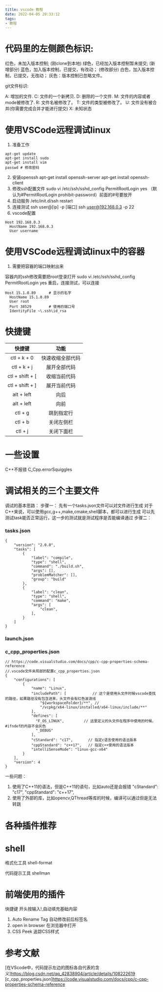 ```yaml
---
title: vscode 教程
date: 2022-04-05 20:33:12
tags:
- 教程
---
```

# 代码里的左侧颜色标识:

红色，未加入版本控制; (刚clone到本地)
绿色，已经加入版本控制暂未提交; (新增部分)
蓝色，加入版本控制，已提交，有改动； (修改部分)
白色，加入版本控制，已提交，无改动；
灰色：版本控制已忽略文件。

git文件标识:

A: 增加的文件.
C: 文件的一个新拷贝.
D: 删除的一个文件.
M: 文件的内容或者mode被修改了.
R: 文件名被修改了。
T: 文件的类型被修改了。
U: 文件没有被合并(你需要完成合并才能进行提交)
X: 未知状态

# 使用VSCode远程调试linux

1. 准备工作
```
apt-get update
apt-get install sudo
apt-get install vim
passwd # 修改密码
```
2. 安装openssh
apt-get install openssh-server
apt-get install openssh-client
3. 修改ssh配置文件 
sudo vi /etc/ssh/sshd_config
PermitRootLogin yes 
（默认为#PermitRootLogin prohibit-password）前面的#号要放开
4. 启动服务
/etc/init.d/ssh restart
5. 连接测试
ssh user@[ip] -p [端口]
ssh user@192.168.0.3 -p 22
6. vscode配置
```
Host 192.168.0.3
  HostName 192.168.0.3
  User username
```


# 使用VSCode远程调试linux中的容器

1. 需要把容器的端口映射出来

容器内的ssh修改需要把root登录打开
sudo vi /etc/ssh/sshd_config
PermitRootLogin yes 
重启，连接测试，可以连接

```
Host 15.1.0.89      # 显示的名字
  HostName 15.1.0.89
  User root
  Port 38529        # 使用的端口号
  IdentityFile ~\.ssh\id_rsa
```

# 快捷键

| 快捷键 | 功能 | 
| :----: | :----: | 
| ctl + k + 0 | 快速收缩全部代码 | 
| ctl + k + j | 展开全部代码 | 
| ctl + shift + [ | 收缩当前代码 | 
| ctl + shift + ] | 展开当前代码 | 
| alt + left | 向后 | 
| alt + left | 向前 | 
| ctl + g | 跳到指定行 | 
| ctl + b | 关闭左侧栏 | 
| ctl + j | 关闭下面栏 | 

# 一些设置
C++不报错
C_Cpp.errorSquiggles

# 调试相关的三个主要文件
调试的基本思路：
步骤一：
先有一个tasks.json文件可以对文件进行生成
对于C++来说，可以使用gcc,g++,make,cmake,shell脚本，都可以进行生成
可以先测试task能否正常运行，这一步的测试就是测试程序是否能编译通过
步骤二：
### tasks.json
```
{
    "version": "2.0.0",
    "tasks": [
        {
            "label": "compile",
            "type": "shell",
            "command": "./build.sh",
            "args": [],
            "problemMatcher": [],
            "group": "build"
        },
        {
            "label": "clean",
            "type": "shell",
            "command": "make",
            "args": [
                "clean",
            ],
        }
    ]
}
```

### launch.json


### c_cpp_properties.json

```
// https://code.visualstudio.com/docs/cpp/c-cpp-properties-schema-reference
//.vscode文件夹局部的配置c_cpp_properties.json
{
    "configurations": [
        {
            "name": "Linux",
            "includePath": [            // 这个是使用头文件时候vscode查找的路径，如果路径没有包含进来，头文件会有红色波浪线
                "${workspaceFolder}/**", //
                "/vcpkg/x64-linux/installed/x64-linux/include/**"
            ],
            "defines": [
              "F_OS_LINUX",         // 这里定义的头文件在程序中使用的时候，#ifndef的内容不会灰色
              "_DEBUG"
            ],
            "cStandard": "c17",       // 指定c语言使用的语法版本
            "cppStandard": "c++17",   // 指定c++使用的语法版本
            "intelliSenseMode": "linux-gcc-x64"
        }
    ],
    "version": 4
}
```
一些问题：
1. 使用了C++11的语法，但是C++11的语句，比如auto还是会报错
"cStandard": "c17",
"cppStandard": "c++17",
2. 使用了外部的库，比如opencv,QThread等库的时候，编译可以通过但是无法转跳


# 各种插件推荐
# shell
格式化工具
shell-format

代码提示工具
shellman



# 前端使用的插件

快捷键
开头按输入!,自动填充基础内容

1. Auto Rename Tag
自动修改前后标签名
2. open in browser
在浏览器中打开
3. CSS Peek
追踪CSS样式

# 参考文献


[在VScode中，代码提示左边的图标各自代表的含义]https://blog.csdn.net/qq_42838904/article/details/108222619
[c_cpp_properties.json]https://code.visualstudio.com/docs/cpp/c-cpp-properties-schema-reference
